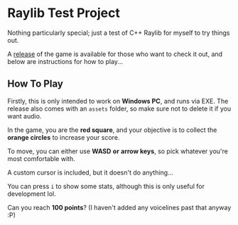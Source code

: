 # Raylib Test Project
Nothing particularly special; just a test of C++ Raylib for myself to try things out.

A [release](https://github.com/KojoBailey/raylib-test/releases/tag/1.0.0) of the game is available for those who want to check it out, and below are instructions for how to play...

## How To Play
Firstly, this is only intended to work on **Windows PC**, and runs via EXE. The release also comes with an `assets` folder, so make sure not to delete it if you want audio.

In the game, you are the **red square**, and your objective is to collect the **orange circles** to increase your score.

To move, you can either use **WASD** __or__ **arrow keys**, so pick whatever you're most comfortable with.

A custom cursor is included, but it doesn't do anything...

You can press `i` to show some stats, although this is only useful for development lol.

Can you reach **100 points**? (I haven't added any voicelines past that anyway :P)
